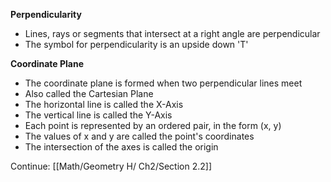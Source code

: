 **Perpendicularity**
- Lines, rays or segments that intersect at a right angle are perpendicular
- The symbol for perpendicularity is an upside down 'T'

**Coordinate Plane**
- The coordinate plane is formed when two perpendicular lines meet
- Also called the Cartesian Plane
- The horizontal line is called the X-Axis
- The vertical line is called the Y-Axis
- Each point is represented by an ordered pair, in the form (x, y)
- The values of x and y are called the point's coordinates
- The intersection of the axes is called the origin

Continue:
[[Math/Geometry H/ Ch2/Section 2.2]]